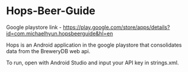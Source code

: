# Hops-Beer-Guide
Google playstore link - https://play.google.com/store/apps/details?id=com.michaelhyun.hopsbeerguide&hl=en

Hops is an Android application in the google playstore that consolidates data from the BreweryDB web api.

To run, open with Android Studio and input your API key in strings.xml.
